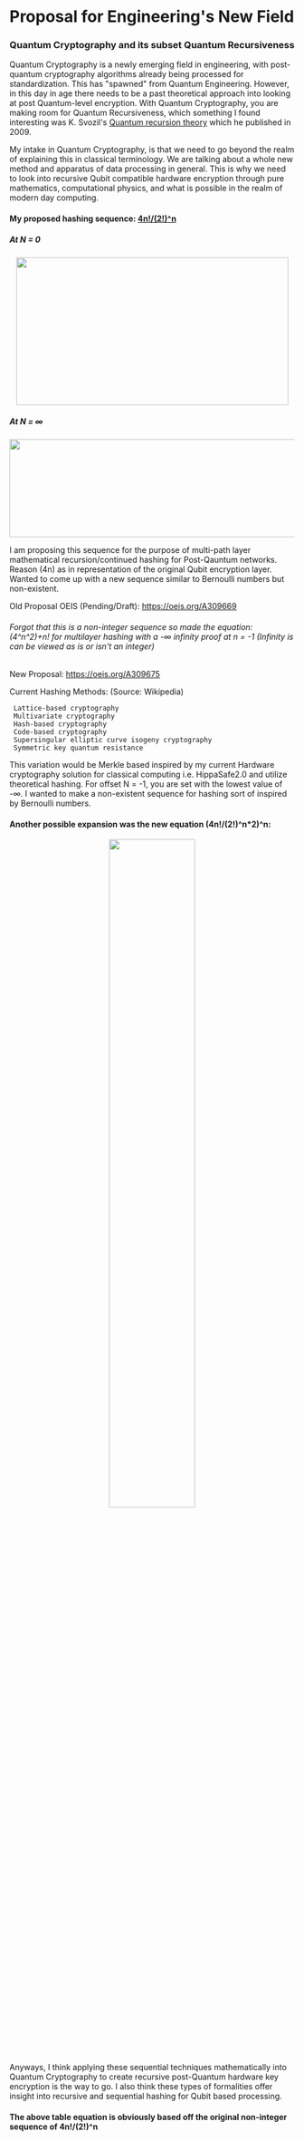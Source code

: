# Proposal for Engineering's New Field
### Quantum Cryptography and its subset Quantum Recursiveness

Quantum Cryptography is a newly emerging field in engineering, with post-quantum cryptography algorithms already being processed for standardization. This has "spawned" from Quantum Engineering. However, in this day in age there needs to be a past theoretical approach into looking at post Quantum-level encryption. With Quantum Cryptography, you are making room for Quantum Recursiveness, which something I found interesting was K. Svozil's [Quantum recursion theory](http://citeseerx.ist.psu.edu/viewdoc/summary?doi=10.1.1.263.9717) which he published in 2009.

My intake in Quantum Cryptography, is that we need to go beyond the realm of explaining this in classical terminology. We are talking about a whole new method and apparatus of data processing in general. This is why we need to look into recursive Qubit compatible hardware encryption through pure mathematics, computational physics, and what is possible in the realm of modern day computing.

#### My proposed hashing sequence: [4n!/(2!)^n](https://www.wolframalpha.com/input/?i=4n!%2F(2!)%5En)
##### At N = 0

<p align="center">
  <img width="481" height="261" src="https://i.imgur.com/X76p37y.gif">
</p>

##### At N =  ∞

<p align="center">
  <img width="519" height="173" src="https://i.imgur.com/aQEy113.gif">
</p>

I am proposing this sequence for the purpose of multi-path layer mathematical recursion/continued hashing for Post-Qauntum networks. Reason (4n) as in representation of the original Qubit encryption layer. Wanted to come up with a new sequence similar to Bernoulli numbers but non-existent.

Old Proposal OEIS (Pending/Draft): https://oeis.org/A309669

###### Forgot that this is a non-integer sequence so made the equation: (4^n^2)+n! for multilayer hashing with a -∞ infinity proof at n = -1 (Infinity is can be viewed as is or isn't an integer)
New Proposal: https://oeis.org/A309675

Current Hashing Methods: (Source: Wikipedia)

     Lattice-based cryptography
     Multivariate cryptography
     Hash-based cryptography
     Code-based cryptography
     Supersingular elliptic curve isogeny cryptography
     Symmetric key quantum resistance
     
This variation would be Merkle based inspired by my current Hardware cryptography solution for classical computing i.e. HippaSafe2.0 and utilize theoretical hashing. For offset N = -1, you are set with the lowest value of -∞. I wanted to make a non-existent sequence for hashing sort of inspired by Bernoulli numbers.

#### Another possible expansion was the new equation (4n!/(2!)^n*2)^n:
<p align="center">
  <img width="55%" height="55%" src="https://i.imgur.com/QT6yU01.gif">
</p>

Anyways, I think applying these sequential techniques mathematically into Quantum Cryptography to create recursive post-Quantum hardware key encryption is the way to go. I also think these types of formalities offer insight into recursive and sequential hashing for Qubit based processing.
#### The above table equation is obviously based off the original non-integer sequence of 4n!/(2!)^n

